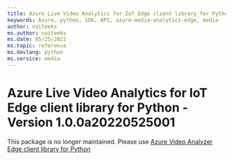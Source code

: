```yaml
---
title: Azure Live Video Analytics for IoT Edge client library for Python
keywords: Azure, python, SDK, API, azure-media-analytics-edge, media
author: naiteeks
ms.author: naiteeks
ms.date: 05/25/2022
ms.topic: reference
ms.devlang: python
ms.service: media
---
```

# Azure Live Video Analytics for IoT Edge client library for Python - Version 1.0.0a20220525001 


This package is no longer maintained. Please use [Azure Video Analyzer Edge client library for Python](https://pypi.org/project/azure-media-videoanalyzer-edge)

